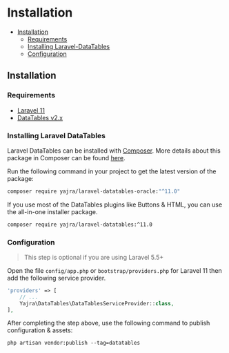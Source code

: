 # Installation
    
- [Installation](#installation)
	- [Requirements](#requirements)
    - [Installing Laravel-DataTables](#installing-laravel-datatables)
    - [Configuration](#configuration)

<a name="installation"></a>
## Installation

<a name="requirements"></a>
### Requirements

- [Laravel 11](https://github.com/laravel/framework)
- [DataTables v2.x](http://datatables.net/)

<a name="installing-laravel-datatables"></a>
### Installing Laravel DataTables

Laravel DataTables can be installed with [Composer](http://getcomposer.org/doc/00-intro.md). More details about this package in Composer can be found [here](https://packagist.org/packages/yajra/laravel-datatables-oracle).

Run the following command in your project to get the latest version of the package:

```bash
composer require yajra/laravel-datatables-oracle:"^11.0"
```

If you use most of the DataTables plugins like Buttons & HTML, you can use the all-in-one installer package.

```bash
composer require yajra/laravel-datatables:^11.0
```

<a name="configuration"></a>
### Configuration
> This step is optional if you are using Laravel 5.5+

Open the file ```config/app.php``` or ```bootstrap/providers.php``` for Laravel 11 then add the following service provider.

```php
'providers' => [
    // ...
    Yajra\DataTables\DataTablesServiceProvider::class,
],
```

After completing the step above, use the following command to publish configuration & assets:

```
php artisan vendor:publish --tag=datatables
```

